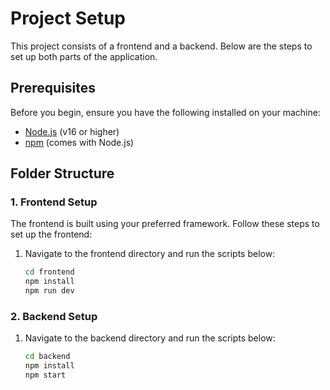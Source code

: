 # Project Setup

This project consists of a frontend and a backend. Below are the steps to set up both parts of the application.

## Prerequisites

Before you begin, ensure you have the following installed on your machine:

- [Node.js](https://nodejs.org/) (v16 or higher)
- [npm](https://npmjs.com/) (comes with Node.js)

## Folder Structure

### 1. Frontend Setup

The frontend is built using your preferred framework. Follow these steps to set up the frontend:

1. Navigate to the frontend directory and run the scripts below:

   ```bash
   cd frontend
   npm install
   npm run dev
   ```

### 2. Backend Setup

1. Navigate to the backend directory and run the scripts below:

   ```bash
   cd backend
   npm install
   npm start
   ```
